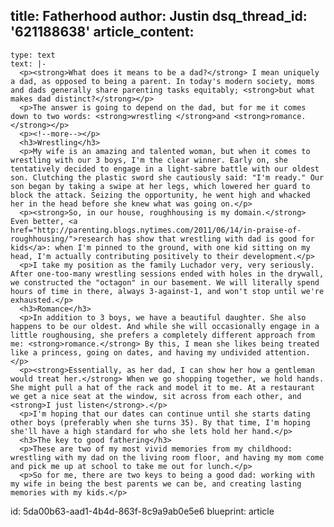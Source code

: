 title: Fatherhood
author: Justin
dsq_thread_id: '621188638'
article_content:
  -
    type: text
    text: |-
      <p><strong>What does it means to be a dad?</strong> I mean uniquely a dad, as opposed to being a parent. In today's modern society, moms and dads generally share parenting tasks equitably; <strong>but what makes dad distinct?</strong></p>
      <p>The answer is going to depend on the dad, but for me it comes down to two words: <strong>wrestling </strong>and <strong>romance.</strong></p>
      <p><!--more--></p>
      <h3>Wrestling</h3>
      <p>My wife is an amazing and talented woman, but when it comes to wrestling with our 3 boys, I'm the clear winner. Early on, she tentatively decided to engage in a light-sabre battle with our oldest son. Clutching the plastic sword she cautiously said: "I'm ready." Our son began by taking a swipe at her legs, which lowered her guard to block the attack. Seizing the opportunity, he went high and whacked her in the head before she knew what was going on.</p>
      <p><strong>So, in our house, roughhousing is my domain.</strong> Even better, <a href="http://parenting.blogs.nytimes.com/2011/06/14/in-praise-of-roughhousing/">research has show that wrestling with dad is good for kids</a>: when I'm pinned to the ground, with one kid sitting on my head, I'm actually contributing positively to their development.</p>
      <p>I take my position as the family Luchador very, very seriously. After one-too-many wrestling sessions ended with holes in the drywall, we constructed the "octagon" in our basement. We will literally spend hours of time in there, always 3-against-1, and won't stop until we're exhausted.</p>
      <h3>Romance</h3>
      <p>In addition to 3 boys, we have a beautiful daughter. She also happens to be our oldest. And while she will occasionally engage in a little roughousing, she prefers a completely different approach from me: <strong>romance.</strong> By this, I mean she likes being treated like a princess, going on dates, and having my undivided attention.</p>
      <p><strong>Essentially, as her dad, I can show her how a gentleman would treat her.</strong> When we go shopping together, we hold hands. She might pull a hat of the rack and model it to me. At a restaurant we get a nice seat at the window, sit across from each other, and <strong>I just listen</strong>.</p>
      <p>I'm hoping that our dates can continue until she starts dating other boys (preferably when she turns 35). By that time, I'm hoping she'll have a high standard for who she lets hold her hand.</p>
      <h3>The key to good fathering</h3>
      <p>These are two of my most vivid memories from my childhood: wrestling with my dad on the living room floor, and having my mom come and pick me up at school to take me out for lunch.</p>
      <p>So for me, there are two keys to being a good dad: working with my wife in being the best parents we can be, and creating lasting memories with my kids.</p>
id: 5da00b63-aad1-4b4d-863f-8c9a9ab0e5e6
blueprint: article
